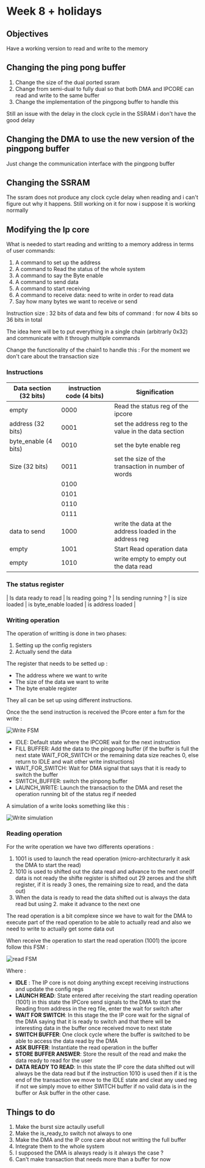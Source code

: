 # Week 8 + holidays

## Objectives

Have a working version to read and write to the memory

## Changing the ping pong buffer

1. Change the size of the dual ported ssram 
2. Change from semi-dual to fully dual so that both DMA and IPCORE can read and write to the same buffer
3. Change the implementation of the pingpong buffer to handle this

Still an issue with the delay in the clock cycle in the SSRAM i don't have the good delay 

## Changing the DMA to use the new version of the pingpong buffer

Just change the communication interface with the pingpong buffer

## Changing the SSRAM 

The ssram does not produce any clock cycle delay when reading and i can't figure out why it happens. Still working on it for now i suppose it is working normally


## Modifying the Ip core 

What is needed to start reading and writting to a memory address in terms of user commands:

1. A command to set up the address
2. A command to Read the status of the whole system
3. A command to say the Byte enable
4. A command to send data
5. A command to start receiving
6. A command to receive data: need to write in order to read data 
7. Say how many bytes we want to receive or send 

Instruction size : 32 bits of data and few bits of command : for now 4 bits so 36 bits in total

The idea here will be to put everything in a single chain (arbitrarly 0x32) and communicate with it through multiple commands

Change the functionality of the chain1  to handle this : 
For the moment we don't care about the transaction size

### Instructions

| Data section (32 bits) | instruction code (4 bits) | Signification |
| ---------------------- | ------------------------- | ------------- |
| empty | 0000 | Read the status reg of the ipcore |
| address (32 bits) | 0001 | set the address reg to the value in the data section |
| byte_enable (4 bits) | 0010 | set the byte enable reg |
| Size (32 bits) | 0011 | set the size of the transaction in number of words |
| | 0100 ||
| | 0101 ||
| | 0110 ||
| | 0111 ||
| data to send | 1000 | write the data at the address loaded in the address reg |
| empty | 1001 | Start Read operation data | 
| empty | 1010 | write empty to empty out the data read |


### The status register

| Is data ready to read | Is reading going ? | Is sending running ? | is size loaded | is byte_enable loaded | is address loaded |

### Writing operation

The operation of writting is done in two phases:

1. Setting up the config registers
2. Actually send the data

The register that needs to be setted up :

- The address where we want to write
- The size of the data we want to write
- The byte enable register

They all can be set up using different instructions. 

Once the the send instruction is received the IPcore enter a fsm for the write :

![Write FSM](image/IPCORE_write.drawio.png)

- IDLE: Default state where the IPCORE wait for the next instruction
- FILL BUFFER: Add the data to the pingpong buffer (if the buffer is full the next state WAIT_FOR_SWITCH or the remaining data size reaches 0, else return to IDLE and wait other write instructions)
- WAIT_FOR_SWITCH: Wait for DMA signal that says that it is ready to switch the buffer
- SWITCH_BUFFER: switch the pinpong buffer
- LAUNCH_WRITE: Launch the transaction to the DMA and reset the operation running bit of the status reg if needed


A simulation of a write looks something like this :

![Write simulation](image/wave_write.png)

### Reading operation

For the write operation we have two differents operations :

1. 1001 is used to launch the read operation (micro-architecturarly it ask the DMA to start the read)
2. 1010 is used to shifted out the data read and advance to the next one(If data is not ready the shifte register is shifted out 29 zeroes and the shift register, if it is ready 3 ones, the remaining size to read, and the data out)
3. When the data is ready to read the data shifted out is always the data read but using 2. make it advance to the next one

The read operation is a bit complexe since we have to wait for the DMA to execute part of the read operation to be able to actually read and also we need to write to actually get some data out 

When receive the operation to start the read operation (1001) the ipcore follow this FSM :

![read FSM](image/IPCORE_read.drawio.png)

Where : 

- **IDLE** : The IP core is not doing anything except receiving instructions and update the config regs 
- **LAUNCH READ**: State entered after receiving the start reading operation (1001) in this state the IPCore send signals to the DMA to start the Reading from address in the reg file, enter the wait for switch after
- **WAIT FOR SWITCH**: In this stage the the IP core wait for the signal of the DMA saying that it is ready to switch and that there will be interesting data in the buffer once received move to next state
- **SWITCH BUFFER**: One clock cycle where the buffer is switched to be able to access the data read by the DMA
- **ASK BUFFER**: Instantiate the read operation in the buffer
- **STORE BUFFER ANSWER**: Store the result of the read and make the data ready to read for the user
- **DATA READY TO READ**: In this state the IP core the data shifted out will always be the data read but if the instruction 1010 is used then if it is the end of the transaction we move to the IDLE state and cleat any used reg if not we simply move to either SWITCH buffer if no valid data is in the buffer or Ask buffer in the other case.

## Things to do

1. Make the burst size actaully usefull
2. Make the is_ready_to switch not always to one
3. Make the DMA and the IP core care about not writting the full buffer
4. Integrate them to the whole system
5. I supposed the DMA is always ready is it always the case ?
6. Can't make transaction that needs more than a buffer for now